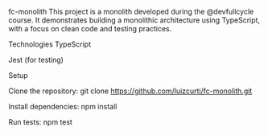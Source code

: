 fc-monolith
This project is a monolith developed during the @devfullcycle course. It demonstrates building a monolithic architecture using TypeScript, with a focus on clean code and testing practices.

Technologies
TypeScript

Jest (for testing)

Setup

Clone the repository:
git clone https://github.com/luizcurti/fc-monolith.git

Install dependencies:
npm install

Run tests:
npm test
